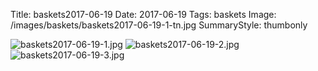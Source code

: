 Title: baskets2017-06-19
Date: 2017-06-19
Tags: baskets
Image: /images/baskets/baskets2017-06-19-1-tn.jpg
SummaryStyle: thumbonly

![baskets2017-06-19-1.jpg]({static}/images/baskets/baskets2017-06-19-1.jpg)
![baskets2017-06-19-2.jpg]({static}/images/baskets/baskets2017-06-19-2.jpg)
![baskets2017-06-19-3.jpg]({static}/images/baskets/baskets2017-06-19-3.jpg)

